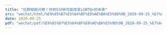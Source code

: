 ```yaml
---
title: "社群赋能问卷！你的5分钟可能改变LGBTQ+的未来"
src: "wechat/html/%E9%85%B7%E5%84%BF%E8%AE%BA%E5%9D%9B_2020-09-25_%E7%A4%BE%E7%BE%A4%E8%B5%8B%E8%83%BD%E9%97%AE%E5%8D%B7%EF%BC%81%E4%BD%A0%E7%9A%845%E5%88%86%E9%92%9F%E5%8F%AF%E8%83%BD%E6%94%B9%E5%8F%98LGBTQ%2B%E7%9A%84%E6%9C%AA%E6%9D%A5.html"
date: 2020-09-25
pdf: "wechat/pdf/%E9%85%B7%E5%84%BF%E8%AE%BA%E5%9D%9B_2020-09-25_%E7%A4%BE%E7%BE%A4%E8%B5%8B%E8%83%BD%E9%97%AE%E5%8D%B7%EF%BC%81%E4%BD%A0%E7%9A%845%E5%88%86%E9%92%9F%E5%8F%AF%E8%83%BD%E6%94%B9%E5%8F%98LGBTQ%2B%E7%9A%84%E6%9C%AA%E6%9D%A5.pdf"
---
```

